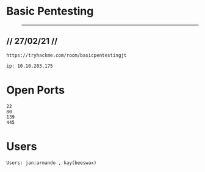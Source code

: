 # Basic Pentesting #
>-----------------

## // 27/02/21 // ##

```
https://tryhackme.com/room/basicpentestingjt
```

`ip: 10.10.203.175`

# Open Ports #

```
22
80
139
445
```

# Users #

```
Users: jan:armando , kay(beeswax)
```
